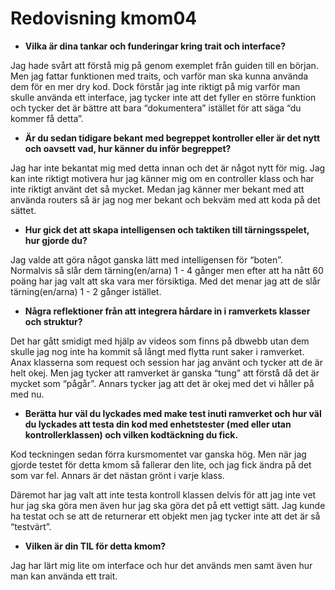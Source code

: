 ---
---
Redovisning kmom04
=========================

 - __Vilka är dina tankar och funderingar kring trait och interface?__

Jag hade svårt att förstå mig på genom exemplet från guiden till en början. Men jag fattar funktionen med traits, och varför man ska kunna använda dem för en mer dry kod. Dock förstår jag inte riktigt på mig varför man skulle använda ett interface, jag tycker inte att det fyller en större funktion och tycker det är bättre att bara “dokumentera” istället för att säga “du kommer få detta”.

 - __Är du sedan tidigare bekant med begreppet kontroller eller är det nytt och oavsett vad, hur känner du inför begreppet?__

Jag har inte bekantat mig med detta innan och det är något nytt för mig. Jag kan inte riktigt motivera hur jag känner mig om en controller klass och har inte riktigt använt det så mycket. Medan jag känner mer bekant med att använda routers så är jag nog mer bekant och bekväm med att koda på det sättet.

 - __Hur gick det att skapa intelligensen och taktiken till tärningsspelet, hur gjorde du?__

Jag valde att göra något ganska lätt med intelligensen för “boten”. Normalvis så slår dem tärning(en/arna) 1 - 4 gånger men efter att ha nått 60 poäng har jag valt att ska vara mer försiktiga. Med det menar jag att de slår tärning(en/arna) 1 - 2 gånger istället.

 - __Några reflektioner från att integrera hårdare in i ramverkets klasser och struktur?__

Det har gått smidigt med hjälp av videos som finns på dbwebb utan dem skulle jag nog inte ha kommit så långt med flytta runt saker i ramverket. Anax klasserna som request och session har jag använt och tycker att de är helt okej. Men jag tycker att ramverket är ganska “tung” att förstå då det är mycket som “pågår”. Annars tycker jag att det är okej med det vi håller på med nu. 

 - __Berätta hur väl du lyckades med make test inuti ramverket och hur väl du lyckades att testa din kod med enhetstester (med eller utan kontrollerklassen) och vilken kodtäckning du fick.__

Kod teckningen sedan förra kursmomentet var ganska hög. Men när jag gjorde testet för detta kmom så fallerar den lite, och jag fick ändra på det som var fel. Annars är det nästan grönt i varje klass.

Däremot har jag valt att inte testa kontroll klassen delvis för att jag inte vet hur jag ska göra men även hur jag ska göra det på ett vettigt sätt. Jag kunde ha testat och se att de returnerar ett objekt men jag tycker inte att det är så “testvärt”.

- __Vilken är din TIL för detta kmom?__

Jag har lärt mig lite om interface och hur det används men samt även hur man kan använda ett trait.
